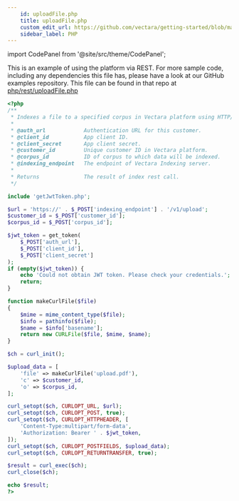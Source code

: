 ```yaml
---
    id: uploadFile.php
    title: uploadFile.php
    custom_edit_url: https://github.com/vectara/getting-started/blob/main/language-examples/php/rest/uploadFile.php
    sidebar_label: PHP
---
```



import CodePanel from '@site/src/theme/CodePanel';

This is an example of using the platform via REST.  For more sample code, including any dependencies this file has, please have a look at our GitHub examples repository.  This file can be found in that repo at <a href="https://github.com/vectara/getting-started/tree/main/language-examples/php/rest/uploadFile.php">php/rest/uploadFile.php</a>

```php title="php/rest/uploadFile.php"
<?php
/**
 * Indexes a file to a specified corpus in Vectara platform using HTTP/REST.
 *
 * @auth_url            Authentication URL for this customer.
 * @client_id           App client ID.
 * @client_secret       App client secret.
 * @customer_id         Unique customer ID in Vectara platform.
 * @corpus_id           ID of corpus to which data will be indexed.
 * @indexing_endpoint   The endpoint of Vectara Indexing server.
 *
 * Returns              The result of index rest call.
 */

include 'getJwtToken.php';

$url = 'https://' . $_POST['indexing_endpoint'] . '/v1/upload';
$customer_id = $_POST['customer_id'];
$corpus_id = $_POST['corpus_id'];

$jwt_token = get_token(
    $_POST['auth_url'],
    $_POST['client_id'],
    $_POST['client_secret']
);
if (empty($jwt_token)) {
    echo 'Could not obtain JWT token. Please check your credentials.';
    return;
}

function makeCurlFile($file)
{
    $mime = mime_content_type($file);
    $info = pathinfo($file);
    $name = $info['basename'];
    return new CURLFile($file, $mime, $name);
}

$ch = curl_init();

$upload_data = [
    'file' => makeCurlFile('upload.pdf'),
    'c' => $customer_id,
    'o' => $corpus_id,
];

curl_setopt($ch, CURLOPT_URL, $url);
curl_setopt($ch, CURLOPT_POST, true);
curl_setopt($ch, CURLOPT_HTTPHEADER, [
    'Content-Type:multipart/form-data',
    'Authorization: Bearer ' . $jwt_token,
]);
curl_setopt($ch, CURLOPT_POSTFIELDS, $upload_data);
curl_setopt($ch, CURLOPT_RETURNTRANSFER, true);

$result = curl_exec($ch);
curl_close($ch);

echo $result;
?>

```

